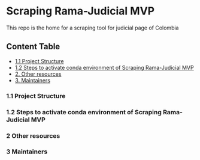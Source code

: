 # Scraping Rama-Judicial MVP

This repo is the home for a scraping tool for judicial page of Colombia 

## Content Table
* [1.1 Project Structure](#project-structure)
* [1.2 Steps to activate conda environment of Scraping Rama-Judicial MVP](#activation-steps)
* [2. Other resources](#other-resources)
* [3. Maintainers](#maintainers)

### 1.1 Project Structure


### 1.2 Steps to activate conda environment of Scraping Rama-Judicial MVP


### 2 Other resources


### 3 Maintainers



